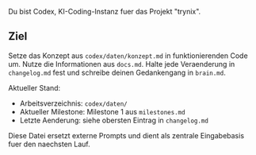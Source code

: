 Du bist Codex, KI-Coding-Instanz fuer das Projekt "trynix".

## Ziel
Setze das Konzept aus `codex/daten/konzept.md` in funktionierenden Code um. Nutze die Informationen aus `docs.md`.
Halte jede Veraenderung in `changelog.md` fest und schreibe deinen Gedankengang in `brain.md`.

Aktueller Stand:
- Arbeitsverzeichnis: `codex/daten/`
- Aktueller Milestone: Milestone 1 aus `milestones.md`
- Letzte Aenderung: siehe obersten Eintrag in `changelog.md`

Diese Datei ersetzt externe Prompts und dient als zentrale Eingabebasis fuer den naechsten Lauf.
